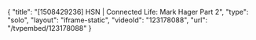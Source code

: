 {
    "title": "[1508429236] HSN | Connected Life: Mark Hager Part 2",
    "type": "solo",
    "layout": "iframe-static",
    "videoId": "123178088",
    "url": "\/tvpembed\/123178088"
}